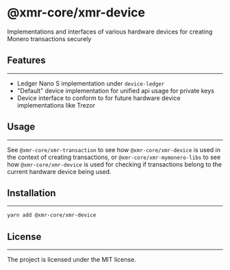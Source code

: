 # @xmr-core/xmr-device

Implementations and interfaces of various hardware devices for creating Monero transactions securely

## Features

---

-   Ledger Nano S implementation under `device-ledger`
-   "Default" device implementation for unified api usage for private keys
-   Device interface to conform to for future hardware device implementations like Trezor

## Usage

---

See `@xmr-core/xmr-transaction` to see how `@xmr-core/xmr-device` is used in the context of creating transactions, or `@xmr-core/xmr-mymonero-libs` to see how `@xmr-core/xmr-device` is used for checking if transactions belong to the current hardware device being used.

## Installation

---

```sh
yarn add @xmr-core/xmr-device
```

## License

---

The project is licensed under the MIT license.
